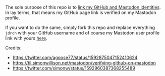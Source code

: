 The sole purpose of this repo is to [link my GitHub and Mastodon identities](https://til.simonwillison.net/mastodon/verifying-github-on-mastodon). In lay terms, that means my GitHub page link is verified on my Mastodon profile.

If you want to do the same, simply fork this repo and replace everything `jdrch` with your GitHub username and of course my Mastodon user profile link with yours [here](https://github.com/jdrch/jdrch.github.com/blob/main/index.html).

Credits:
* https://twitter.com/agoose77/status/1592875047152410624
* https://til.simonwillison.net/mastodon/verifying-github-on-mastodon
* https://twitter.com/simonw/status/1592960387368255489
